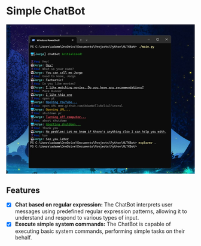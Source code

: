 # Simple ChatBot

<img src="https://github.com/AdamWellsBelialFuneral/Simple-ChatBot/blob/main/project_showcase.jpg" alt="Alt img">

## Features
- [X] **Chat based on regular expression:** The ChatBot interprets user messages using predefined regular expression patterns, allowing it to understand and respond to various types of input.
- [X] **Execute simple system commands:** The ChatBot is capable of executing basic system commands, performing simple tasks on their behalf.
